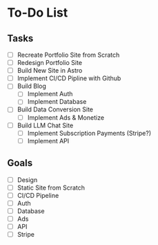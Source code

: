 # To-Do List

## Tasks

- [ ] Recreate Portfolio Site from Scratch
- [ ] Redesign Portfolio Site
- [ ] Build New Site in Astro
- [ ] Implement CI/CD Pipline with Github
- [ ] Build Blog
    - [ ] Implement Auth
    - [ ] Implement Database
- [ ] Build Data Conversion Site
    - [ ] Implement Ads & Monetize
- [ ] Build LLM Chat Site
    - [ ] Implement Subscription Payments (Stripe?)
    - [ ] Implement API

## Goals

- [ ] Design
- [ ] Static Site from Scratch
- [ ] CI/CD Pipeline
- [ ] Auth
- [ ] Database
- [ ] Ads
- [ ] API
- [ ] Stripe
